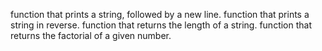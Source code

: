 function that prints a string, followed by a new line.
function that prints a string in reverse.
function that returns the length of a string.
function that returns the factorial of a given number.